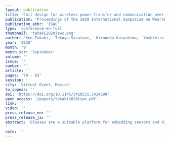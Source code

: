 ```yaml
---
layout: publication
title: 'Coil design for wireless power transfer and communication over hinges of smart glasses'
publication: 'Proceedings of the 2020 International Symposium on Wearable Computers'
publication_abbr: 'ISWC'
type: 'conference-en-full'
thumbnail: 'takaki2020iswc.png'
author: 'Ken Takaki,  Takuya Sasatani,  Hironobu Kasashima,  Yoshihiro Kawahara,  and Takeshi Naemura'
year: '2020'
month: '9'
month_str: 'September'
volume: ''
issue: ''
number: ''
article: ''
pages: '79 - 83'
session: ''
city: 'Virtual Event, Mexico'
to_appear: ''
doi: 'https://doi.org/10.1145/3410531.3414299'
open_access: '/papers/takaki2020iswc.pdf'
link: ''
video: ''
press_release_en: ''
press_release_ja: ''
abstract: 'Glasses are a suitable platform for embedding sensors and displays around our heads to support our daily lives. Furthermore, aesthetic features, durability, and portability are essential properties of glasses. However, designing such smart glasses is challenging, because connecting different glass frames both mechanically and electrically, result in smart glasses with bulky hinges. To overcome this challenge, we propose a new design to embed inductively coupled coil pairs adjacent to glasses hinges to deliver power and data wirelessly to the frames. Positioning the coils next to the hinges creates sufficient area for a large transmission and reception coil while maintaining the utility of the glasses. Consequently, we were able to achieve over 85% power efficiency and a communication rate of 50 Mbps between coils that are small enough to be embedded inside the frame of conventional glasses, available on the market.'
note: ''
---
```

